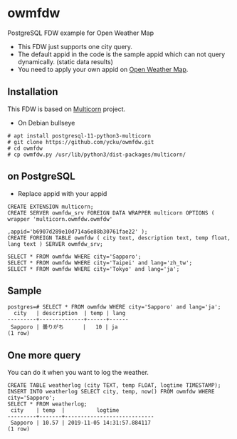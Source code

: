 # owmfdw
PostgreSQL FDW example for Open Weather Map

- This FDW just supports one city query.
- The default appid in the code is the sample appid which can not query dynamically. (static data results)
- You need to apply your own appid on [Open Weather Map](https://openweathermap.org/).

## Installation
This FDW is based on [Multicorn](https://multicorn.org/) project.

- On Debian bullseye 

```
# apt install postgresql-11-python3-multicorn
# git clone https://github.com/ycku/owmfdw.git
# cd owmfdw
# cp owmfdw.py /usr/lib/python3/dist-packages/multicorn/
```

## on PostgreSQL

- Replace appid with your appid

```
CREATE EXTENSION multicorn;
CREATE SERVER owmfdw_srv FOREIGN DATA WRAPPER multicorn OPTIONS ( wrapper 'multicorn.owmfdw.owmfdw'
                                                                 ,appid='b6907d289e10d714a6e88b30761fae22' );
CREATE FOREIGN TABLE owmfdw ( city text, description text, temp float, lang text ) SERVER owmfdw_srv;

SELECT * FROM owmfdw WHERE city='Sapporo';
SELECT * FROM owmfdw WHERE city='Taipei' and lang='zh_tw';
SELECT * FROM owmfdw WHERE city='Tokyo' and lang='ja';
```

## Sample

```
postgres=# SELECT * FROM owmfdw WHERE city='Sapporo' and lang='ja';
  city   | description  | temp | lang 
---------+--------------+------+------
 Sapporo | 曇りがち      |   10 | ja
(1 row)
```

## One more query
You can do it when you want to log the weather.

```
CREATE TABLE weatherlog (city TEXT, temp FLOAT, logtime TIMESTAMP);
INSERT INTO weatherlog SELECT city, temp, now() FROM owmfdw WHERE city='Sapporo';
SELECT * FROM weatherlog;
 city    | temp  |          logtime           
---------+-------+----------------------------
 Sapporo | 10.57 | 2019-11-05 14:31:57.884117
(1 row)
```

